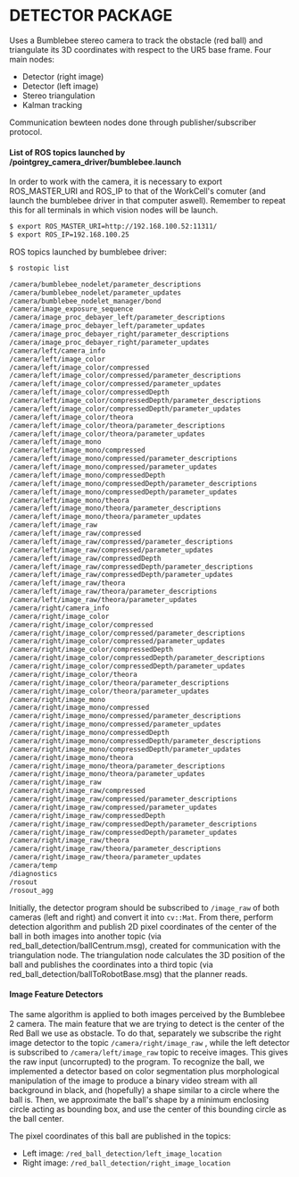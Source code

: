 # DETECTOR PACKAGE

Uses a Bumblebee stereo camera to track the obstacle (red ball) and triangulate its 3D coordinates with respect to the UR5 base frame. Four main nodes:

 - Detector (right image)
 - Detector (left image)
 - Stereo triangulation
 - Kalman tracking 

Communication bewteen nodes done through publisher/subscriber protocol.

#### List of ROS topics launched by /pointgrey\_camera\_driver/bumblebee.launch

In order to work with the camera, it is necessary to export ROS\_MASTER\_URI and ROS\_IP to that of the WorkCell's comuter (and launch the bumblebee driver in that computer aswell).
Remember to repeat this for all terminals in which vision nodes will be launch.

```sh
$ export ROS_MASTER_URI=http://192.168.100.52:11311/
$ export ROS_IP=192.168.100.25
```

ROS topics launched by bumblebee driver: 

```sh
$ rostopic list

/camera/bumblebee_nodelet/parameter_descriptions
/camera/bumblebee_nodelet/parameter_updates
/camera/bumblebee_nodelet_manager/bond
/camera/image_exposure_sequence
/camera/image_proc_debayer_left/parameter_descriptions
/camera/image_proc_debayer_left/parameter_updates
/camera/image_proc_debayer_right/parameter_descriptions
/camera/image_proc_debayer_right/parameter_updates
/camera/left/camera_info
/camera/left/image_color
/camera/left/image_color/compressed
/camera/left/image_color/compressed/parameter_descriptions
/camera/left/image_color/compressed/parameter_updates
/camera/left/image_color/compressedDepth
/camera/left/image_color/compressedDepth/parameter_descriptions
/camera/left/image_color/compressedDepth/parameter_updates
/camera/left/image_color/theora
/camera/left/image_color/theora/parameter_descriptions
/camera/left/image_color/theora/parameter_updates
/camera/left/image_mono
/camera/left/image_mono/compressed
/camera/left/image_mono/compressed/parameter_descriptions
/camera/left/image_mono/compressed/parameter_updates
/camera/left/image_mono/compressedDepth
/camera/left/image_mono/compressedDepth/parameter_descriptions
/camera/left/image_mono/compressedDepth/parameter_updates
/camera/left/image_mono/theora
/camera/left/image_mono/theora/parameter_descriptions
/camera/left/image_mono/theora/parameter_updates
/camera/left/image_raw
/camera/left/image_raw/compressed
/camera/left/image_raw/compressed/parameter_descriptions
/camera/left/image_raw/compressed/parameter_updates
/camera/left/image_raw/compressedDepth
/camera/left/image_raw/compressedDepth/parameter_descriptions
/camera/left/image_raw/compressedDepth/parameter_updates
/camera/left/image_raw/theora
/camera/left/image_raw/theora/parameter_descriptions
/camera/left/image_raw/theora/parameter_updates
/camera/right/camera_info
/camera/right/image_color
/camera/right/image_color/compressed
/camera/right/image_color/compressed/parameter_descriptions
/camera/right/image_color/compressed/parameter_updates
/camera/right/image_color/compressedDepth
/camera/right/image_color/compressedDepth/parameter_descriptions
/camera/right/image_color/compressedDepth/parameter_updates
/camera/right/image_color/theora
/camera/right/image_color/theora/parameter_descriptions
/camera/right/image_color/theora/parameter_updates
/camera/right/image_mono
/camera/right/image_mono/compressed
/camera/right/image_mono/compressed/parameter_descriptions
/camera/right/image_mono/compressed/parameter_updates
/camera/right/image_mono/compressedDepth
/camera/right/image_mono/compressedDepth/parameter_descriptions
/camera/right/image_mono/compressedDepth/parameter_updates
/camera/right/image_mono/theora
/camera/right/image_mono/theora/parameter_descriptions
/camera/right/image_mono/theora/parameter_updates
/camera/right/image_raw
/camera/right/image_raw/compressed
/camera/right/image_raw/compressed/parameter_descriptions
/camera/right/image_raw/compressed/parameter_updates
/camera/right/image_raw/compressedDepth
/camera/right/image_raw/compressedDepth/parameter_descriptions
/camera/right/image_raw/compressedDepth/parameter_updates
/camera/right/image_raw/theora
/camera/right/image_raw/theora/parameter_descriptions
/camera/right/image_raw/theora/parameter_updates
/camera/temp
/diagnostics
/rosout
/rosout_agg
```

Initially, the detector program should be subscribed to `/image_raw` of both cameras (left and right) and convert it into `cv::Mat`. From there, perform detection algorithm and publish 2D pixel coordinates of the center of the ball in both images into another topic (via red\_ball\_detection/ballCentrum.msg), created for communication with the triangulation node. 
The triangulation node calculates the 3D position of the ball and publishes the coordinates into a third topic (via red\_ball\_detection/ballToRobotBase.msg) that the planner reads.

#### Image Feature Detectors

The same algorithm is applied to both images perceived by the Bumblebee 2 camera. The main feature that we are trying to detect is the center of the Red Ball we use as obstacle. To do that, separately we subscribe the right image detector to the topic `/camera/right/image_raw` , while the left detector is subscribed to `/camera/left/image_raw` topic to receive images. This gives the raw input (uncorrupted) to the program. To recognize the ball, we implemented a detector based on color segmentation plus morphological manipulation of the image to produce a binary video stream with all background in black, and (hopefully) a shape similar to a circle where the ball is. Then, we approximate the ball's shape by a minimum enclosing circle acting as bounding box, and use the center of this bounding circle as the ball center. 

The pixel coordinates of this ball are published in the topics: 

 - Left image: `/red_ball_detection/left_image_location`
 - Right image: `/red_ball_detection/right_image_location`

 
